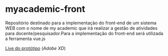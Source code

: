 # myacademic-front
Repositório destinado para a implementação do front-end de um sistema WEB com o nome de my academic que irá realizar a gestão de atividades para docente/pesquisador.Para a implementação do front-end será utilizada a ferramenta vue.js

[Live do protótipo](https://xd.adobe.com/view/e7428e5e-1892-45eb-4783-34d65ee3c041-9173/?fullscreen) (_Adobe XD_)

